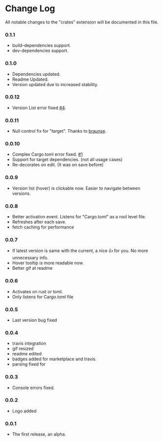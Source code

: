 # Change Log
All notable changes to the "crates" extension will be documented in this file.

### 0.1.1
* build-dependencies support.
* dev-dependencies support.

### 0.1.0 
* Dependencies updated.
* Readme Updated.
* Version updated due to increased stability.

### 0.0.12 
* Version List error fixed [#4](https://github.com/serayuzgur/crates/issues/4).

### 0.0.11 
* Null control fix for "target". Thanks to [braunse](https://github.com/braunse).

### 0.0.10 
* Complex Cargo.toml error fixed. [#1](https://github.com/serayuzgur/crates/issues/1)
* Support for target dependencies. (not all usage cases)
* Re-decorates on edit. (It was on save before)

### 0.0.9 
* Version list (hover) is clickable now. Easier to navigate between versions.

### 0.0.8
* Better activation event. Listens for "Cargo.toml" as a rool level file.
* Refreshes after each save.
* fetch caching for performance

### 0.0.7
* If latest version is same with the current, a nice 👍 for you. No more unnecessary info.
* Hover tooltip is more readable now.
* Better gif at readme

### 0.0.6
* Activates on rust or toml.
* Only listens for Cargo.toml file

### 0.0.5 
* Last version bug fixed

### 0.0.4 
* travis integration
* gif resized
* readme edited
* badges added for marketplace and travis.
* parsing fixed for 

### 0.0.3
* Console errors fixed.

### 0.0.2
* Logo added

### 0.0.1
* The first release, an alpha.